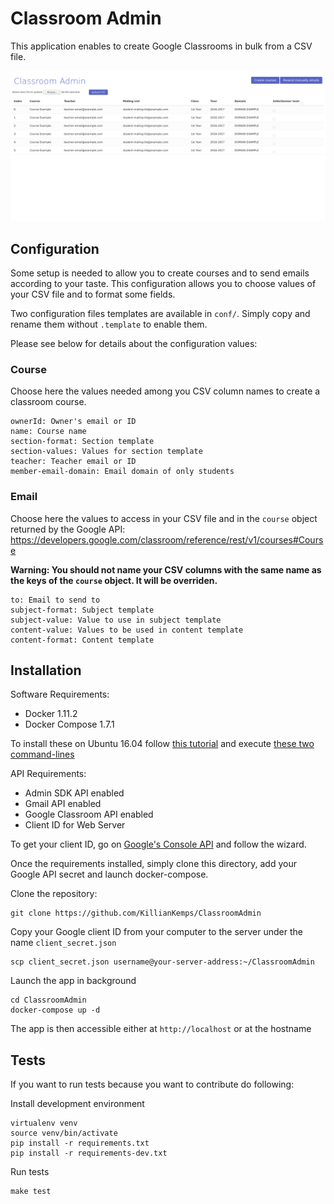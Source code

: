 # Classroom Admin

This application enables to create Google Classrooms in bulk from a CSV file.

![Classroom Admin Screenshot](classroom_admin_screenshot.png)

## Configuration

Some setup is needed to allow you to create courses and to send emails according to your taste. This configuration allows you to choose values of your CSV file and to format some fields.

Two configuration files templates are available in `conf/`. Simply copy and rename them without `.template` to enable them.

Please see below for details about the configuration values:

### Course

Choose here the values needed among you CSV column names to create a classroom course.

```
ownerId: Owner's email or ID
name: Course name
section-format: Section template
section-values: Values for section template
teacher: Teacher email or ID
member-email-domain: Email domain of only students
```

### Email

Choose here the values to access in your CSV file and in the `course` object returned by the Google API: https://developers.google.com/classroom/reference/rest/v1/courses#Course

**Warning: You should not name your CSV columns with the same name as the keys of the `course` object. It will be overriden.**


```
to: Email to send to
subject-format: Subject template
subject-value: Value to use in subject template
content-value: Values to be used in content template
content-format: Content template
```

## Installation

Software Requirements:
  - Docker 1.11.2
  - Docker Compose 1.7.1

To install these on Ubuntu 16.04 follow [this tutorial](https://www.digitalocean.com/community/tutorials/how-to-install-and-use-docker-on-ubuntu-16-04) and execute [these two command-lines](https://github.com/docker/compose/releases/tag/1.7.1)

API Requirements:
  - Admin SDK API enabled
  - Gmail API enabled
  - Google Classroom API enabled
  - Client ID for Web Server

To get your client ID, go on [Google's Console API](https://console.developers.google.com/apis/) and follow the wizard.

Once the requirements installed, simply clone this directory, add your Google API secret and launch docker-compose.

Clone the repository:
``` Server
git clone https://github.com/KillianKemps/ClassroomAdmin
```

Copy your Google client ID from your computer to the server under the name `client_secret.json`
``` Computer
scp client_secret.json username@your-server-address:~/ClassroomAdmin
```

Launch the app in background
```
cd ClassroomAdmin
docker-compose up -d
```

The app is then accessible either at `http://localhost` or at the hostname

## Tests

If you want to run tests because you want to contribute do following:

Install development environment
```
virtualenv venv
source venv/bin/activate
pip install -r requirements.txt
pip install -r requirements-dev.txt
```

Run tests
```
make test
```
